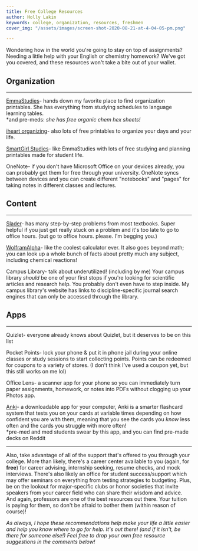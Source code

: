 ```yaml
---
title: Free College Resources
author: Holly Lakin
keywords: college, organization, resources, freshmen
cover_img: "/assets/images/screen-shot-2020-08-21-at-4-04-05-pm.png"

---
```

Wondering how in the world you're going to stay on top of assignments? Needing a little help with your English or chemistry homework? We've got you covered, and these resources won't take a bite out of your wallet.

## Organization

***

[EmmaStudies](https://emmastudies.com/printables "EmmaStudies")- hands down my favorite place to find organization printables. She has everything from studying schedules to language learning tables.  
\*and pre-meds: _she has free organic chem hex sheets!_

[iheart organizing](http://www.iheartorganizing.com/p/free-printables.html "iheart organizing")- also lots of free printables to organize your days and your life.

[SmartGirl Studies](https://www.smartgirlstudy.com/free-downloads "SmartGirl Studies")- like EmmaStudies with lots of free studying and planning printables made for student life.

OneNote- if you don't have Microsoft Office on your devices already, you can probably get them for free through your university. OneNote syncs between devices and you can create different "notebooks" and "pages" for taking notes in different classes and lectures.

## Content

***

[Slader](https://www.slader.com "Slader")- has many step-by-step problems from most textbooks. Super helpful if you just get really stuck on a problem and it's too late to go to office hours. (but go to office hours. please. I'm begging you.)

[WolframAlpha](https://www.wolframalpha.com "WolframAlpha")- like the coolest calculator ever. It also goes beyond math; you can look up a whole bunch of facts about pretty much any subject, including chemical reactions!

Campus Library- talk about underutilized! (including by me) Your campus library _should_ be one of your first stops if you're looking for scientific articles and research help. You probably don't even have to step inside. My campus library's website has links to discipline-specific journal search engines that can only be accessed through the library.

## Apps

***

Quizlet- everyone already knows about Quizlet, but it deserves to be on this list

Pocket Points- lock your phone & put it in phone jail during your online classes or study sessions to start collecting points. Points can be redeemed for coupons to a variety of stores. (I don't think I've used a coupon yet, but this still works on me lol)

Office Lens- a scanner app for your phone so you can immediately turn paper assignments, homework, or notes into PDFs without clogging up your Photos app.

[Anki](https://apps.ankiweb.net "Anki")- a downloadable app for your computer, Anki is a smarter flashcard system that tests you on your cards at variable times depending on how confident you are with them, meaning that you see the cards you _know_ less often and the cards you struggle with more often!  
\*pre-med and med students swear by this app, and you can find pre-made decks on Reddit

***

Also, take advantage of all of the support that's offered to you through your college. More than likely, there's a career center available to you (again, for **free**) for career advising, internship seeking, resume checks, and mock interviews. There's also likely an office for student success/support which may offer seminars on everything from testing strategies to budgeting. Plus, be on the lookout for major-specific clubs or honor societies that invite speakers from your career field who can share their wisdom and advice. And again, professors are one of the best resources out there. Your tuition is paying for them, so don't be afraid to bother them (within reason of course)! 

_As always, I hope these recommendations help make your life a little easier and help you know where to go for help. It's out there! (and if it isn't, be there for someone else!) Feel free to drop your own free resource suggestions in the comments below!_